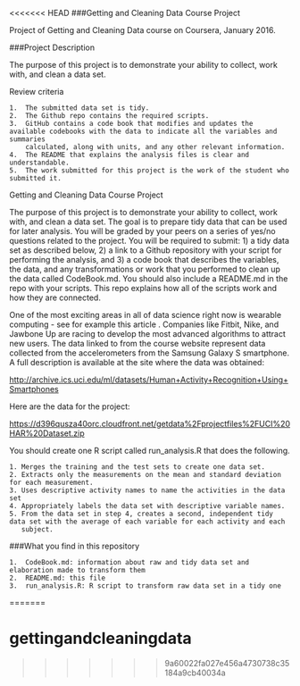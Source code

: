 <<<<<<< HEAD
###Getting and Cleaning Data Course Project

Project of Getting and Cleaning Data course on Coursera, January 2016.

###Project Description

The purpose of this project is to demonstrate your ability to collect, work with, and clean a data set.

Review criteria 

    1.  The submitted data set is tidy.
    2.  The Github repo contains the required scripts.
    3.  GitHub contains a code book that modifies and updates the available codebooks with the data to indicate all the variables and summaries
        calculated, along with units, and any other relevant information.
    4.  The README that explains the analysis files is clear and understandable.
    5.  The work submitted for this project is the work of the student who submitted it.
     
Getting and Cleaning Data Course Project

The purpose of this project is to demonstrate your ability to collect, work with, and clean a data set. The goal is to prepare tidy data that 
can be used for later analysis. You will be graded by your peers on a series of yes/no questions related to the project. You will be required
to submit: 1) a tidy data set as described below, 2) a link to a Github repository with your script for performing the analysis, and 3) a code
book that describes the variables, the data, and any transformations or work that you performed to clean up the data called 
CodeBook.md. You should also include a README.md in the repo with your scripts. This repo explains how all of the scripts work and how 
they are connected.

One of the most exciting areas in all of data science right now is wearable computing - see for example this article . Companies like Fitbit,
Nike, and Jawbone Up are racing to develop the most advanced algorithms to attract new users. The data linked to from the course 
website represent data collected from the accelerometers from the Samsung Galaxy S smartphone. A full description is available at the 
site where the data was obtained:

http://archive.ics.uci.edu/ml/datasets/Human+Activity+Recognition+Using+Smartphones

Here are the data for the project:

https://d396qusza40orc.cloudfront.net/getdata%2Fprojectfiles%2FUCI%20HAR%20Dataset.zip

You should create one R script called run_analysis.R that does the following.

    1. Merges the training and the test sets to create one data set.
    2. Extracts only the measurements on the mean and standard deviation for each measurement.
    3. Uses descriptive activity names to name the activities in the data set
    4. Appropriately labels the data set with descriptive variable names.
    5. From the data set in step 4, creates a second, independent tidy data set with the average of each variable for each activity and each 
       subject.

###What you find in this repository

    1.  CodeBook.md: information about raw and tidy data set and elaboration made to transform them
    2.  README.md: this file
    3.  run_analysis.R: R script to transform raw data set in a tidy one
 
=======
# gettingandcleaningdata
>>>>>>> 9a60022fa027e456a4730738c35184a9cb40034a
